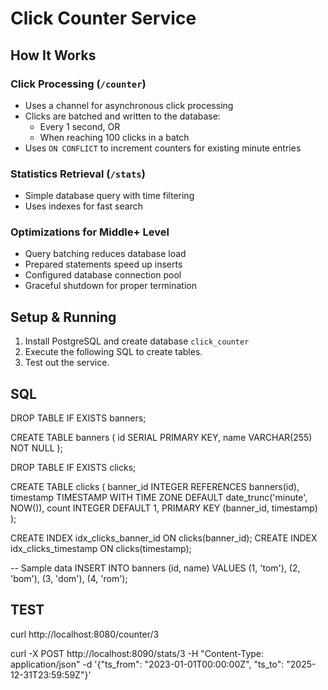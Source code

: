 # Click Counter Service

## How It Works

### Click Processing (`/counter`)
- Uses a channel for asynchronous click processing
- Clicks are batched and written to the database:
  - Every 1 second, OR
  - When reaching 100 clicks in a batch
- Uses `ON CONFLICT` to increment counters for existing minute entries

### Statistics Retrieval (`/stats`)
- Simple database query with time filtering
- Uses indexes for fast search

### Optimizations for Middle+ Level
- Query batching reduces database load
- Prepared statements speed up inserts
- Configured database connection pool
- Graceful shutdown for proper termination

## Setup & Running

1. Install PostgreSQL and create database `click_counter`
2. Execute the following SQL to create tables.
3. Test out the service.

## SQL
DROP TABLE IF EXISTS banners;

CREATE TABLE banners (
    id SERIAL PRIMARY KEY,
    name VARCHAR(255) NOT NULL
);

DROP TABLE IF EXISTS clicks;

CREATE TABLE clicks (
    banner_id INTEGER REFERENCES banners(id),
    timestamp TIMESTAMP WITH TIME ZONE DEFAULT date_trunc('minute', NOW()),
    count INTEGER DEFAULT 1,
    PRIMARY KEY (banner_id, timestamp)
);

CREATE INDEX idx_clicks_banner_id ON clicks(banner_id);
CREATE INDEX idx_clicks_timestamp ON clicks(timestamp);

-- Sample data
INSERT INTO banners (id, name) VALUES 
(1, 'tom'),
(2, 'bom'),
(3, 'dom'),
(4, 'rom');


## TEST
curl http://localhost:8080/counter/3

curl -X POST http://localhost:8090/stats/3   -H "Content-Type: application/json"   -d '{"ts_from": "2023-01-01T00:00:00Z", "ts_to": "2025-12-31T23:59:59Z"}'
